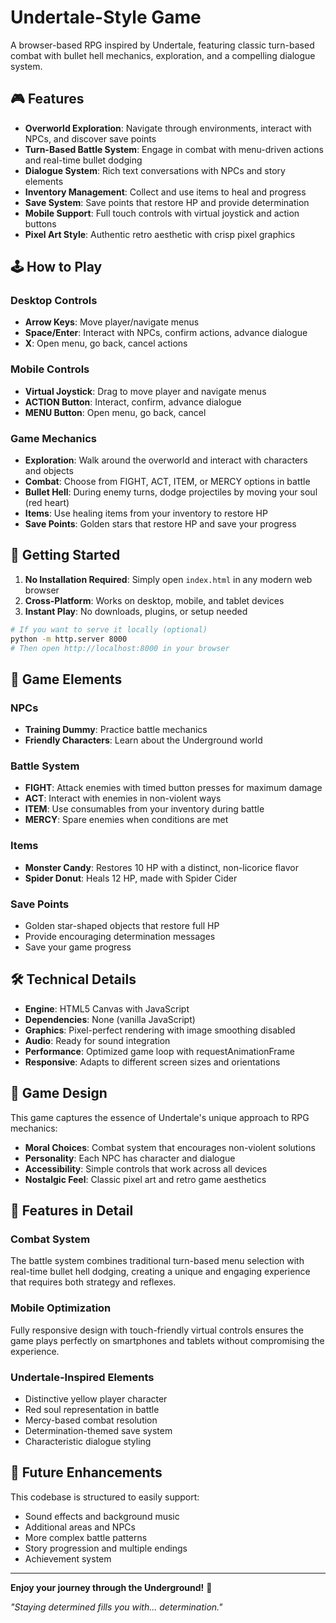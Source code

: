 # Undertale-Style Game

A browser-based RPG inspired by Undertale, featuring classic turn-based combat with bullet hell mechanics, exploration, and a compelling dialogue system.

## 🎮 Features

- **Overworld Exploration**: Navigate through environments, interact with NPCs, and discover save points
- **Turn-Based Battle System**: Engage in combat with menu-driven actions and real-time bullet dodging
- **Dialogue System**: Rich text conversations with NPCs and story elements
- **Inventory Management**: Collect and use items to heal and progress
- **Save System**: Save points that restore HP and provide determination
- **Mobile Support**: Full touch controls with virtual joystick and action buttons
- **Pixel Art Style**: Authentic retro aesthetic with crisp pixel graphics

## 🕹️ How to Play

### Desktop Controls
- **Arrow Keys**: Move player/navigate menus
- **Space/Enter**: Interact with NPCs, confirm actions, advance dialogue
- **X**: Open menu, go back, cancel actions

### Mobile Controls
- **Virtual Joystick**: Drag to move player and navigate menus
- **ACTION Button**: Interact, confirm, advance dialogue
- **MENU Button**: Open menu, go back, cancel

### Game Mechanics
- **Exploration**: Walk around the overworld and interact with characters and objects
- **Combat**: Choose from FIGHT, ACT, ITEM, or MERCY options in battle
- **Bullet Hell**: During enemy turns, dodge projectiles by moving your soul (red heart)
- **Items**: Use healing items from your inventory to restore HP
- **Save Points**: Golden stars that restore HP and save your progress

## 🚀 Getting Started

1. **No Installation Required**: Simply open `index.html` in any modern web browser
2. **Cross-Platform**: Works on desktop, mobile, and tablet devices
3. **Instant Play**: No downloads, plugins, or setup needed

```bash
# If you want to serve it locally (optional)
python -m http.server 8000
# Then open http://localhost:8000 in your browser
```

## 🎯 Game Elements

### NPCs
- **Training Dummy**: Practice battle mechanics
- **Friendly Characters**: Learn about the Underground world

### Battle System
- **FIGHT**: Attack enemies with timed button presses for maximum damage
- **ACT**: Interact with enemies in non-violent ways
- **ITEM**: Use consumables from your inventory during battle
- **MERCY**: Spare enemies when conditions are met

### Items
- **Monster Candy**: Restores 10 HP with a distinct, non-licorice flavor
- **Spider Donut**: Heals 12 HP, made with Spider Cider

### Save Points
- Golden star-shaped objects that restore full HP
- Provide encouraging determination messages
- Save your game progress

## 🛠️ Technical Details

- **Engine**: HTML5 Canvas with JavaScript
- **Dependencies**: None (vanilla JavaScript)
- **Graphics**: Pixel-perfect rendering with image smoothing disabled
- **Audio**: Ready for sound integration
- **Performance**: Optimized game loop with requestAnimationFrame
- **Responsive**: Adapts to different screen sizes and orientations

## 🎨 Game Design

This game captures the essence of Undertale's unique approach to RPG mechanics:
- **Moral Choices**: Combat system that encourages non-violent solutions
- **Personality**: Each NPC has character and dialogue
- **Accessibility**: Simple controls that work across all devices
- **Nostalgic Feel**: Classic pixel art and retro game aesthetics

## 🌟 Features in Detail

### Combat System
The battle system combines traditional turn-based menu selection with real-time bullet hell dodging, creating a unique and engaging experience that requires both strategy and reflexes.

### Mobile Optimization
Fully responsive design with touch-friendly virtual controls ensures the game plays perfectly on smartphones and tablets without compromising the experience.

### Undertale-Inspired Elements
- Distinctive yellow player character
- Red soul representation in battle
- Mercy-based combat resolution
- Determination-themed save system
- Characteristic dialogue styling

## 🎯 Future Enhancements

This codebase is structured to easily support:
- Sound effects and background music
- Additional areas and NPCs
- More complex battle patterns
- Story progression and multiple endings
- Achievement system

---

**Enjoy your journey through the Underground!** 💛

*"Staying determined fills you with... determination."*
